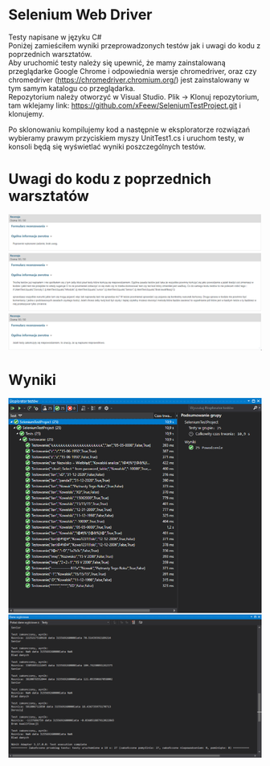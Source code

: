 # Selenium Web Driver

Testy napisane w języku C#</br>
Poniżej zamieściłem wyniki przeprowadzonych testów jak i uwagi do kodu z poprzednich warsztatów.</br>
Aby uruchomić testy należy się upewnić, że mamy zainstalowaną przeglądarke Google Chrome i odpowiednia wersje chromedriver, oraz czy chromedriver (https://chromedriver.chromium.org/) jest zainstalowany w tym samym katalogu co przeglądarka.</br>
Repozytorium należy otworzyć w Visual Studio. Plik -> Klonuj repozytorium, tam wklejamy link: https://github.com/xFeew/SeleniumTestProject.git i klonujemy.</br>

Po sklonowaniu kompilujemy kod a następnie w eksploratorze rozwiązań wybieramy prawym przyciskiem myszy UnitTest1.cs i uruchom testy, w konsoli będą się wyświetlać wyniki poszczególnych testów.
# Uwagi do kodu z poprzednich warsztatów
![alt text](https://github.com/xFeew/SeleniumTestProject/blob/master/komzwrotny.PNG)

# Wyniki
![alt text](https://github.com/xFeew/SeleniumTestProject/blob/master/Przechwytywanie.PNG)
![alt text](https://github.com/xFeew/SeleniumTestProject/blob/master/TestyKonsola.PNG)
